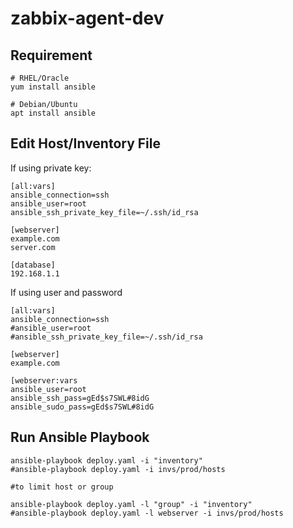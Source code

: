 # zabbix-agent-dev



## Requirement 

```
# RHEL/Oracle
yum install ansible

# Debian/Ubuntu
apt install ansible
```

## Edit Host/Inventory File

If using private key:

```
[all:vars]
ansible_connection=ssh
ansible_user=root
ansible_ssh_private_key_file=~/.ssh/id_rsa

[webserver]
example.com
server.com

[database]
192.168.1.1
```


If using user and password

```
[all:vars]
ansible_connection=ssh
#ansible_user=root
#ansible_ssh_private_key_file=~/.ssh/id_rsa

[webserver]
example.com

[webserver:vars
ansible_user=root
ansible_ssh_pass=gEd$s7SWL#8idG
ansible_sudo_pass=gEd$s7SWL#8idG

```

## Run Ansible Playbook

```
ansible-playbook deploy.yaml -i "inventory"
#ansible-playbook deploy.yaml -i invs/prod/hosts

#to limit host or group

ansible-playbook deploy.yaml -l "group" -i "inventory"
#ansible-playbook deploy.yaml -l webserver -i invs/prod/hosts

```

